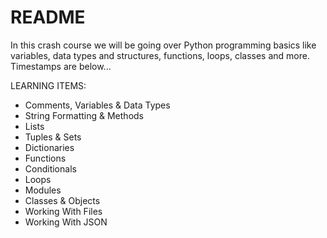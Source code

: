 # README
In this crash course we will be going over Python programming basics like variables, data types and structures, functions, loops, classes and more. Timestamps are below...

LEARNING ITEMS:
- Comments, Variables & Data Types
- String Formatting & Methods
- Lists
- Tuples & Sets
- Dictionaries
- Functions
- Conditionals
- Loops
- Modules
- Classes & Objects
- Working With Files
- Working With JSON